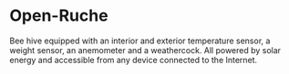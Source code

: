 # Open-Ruche
Bee hive equipped with an interior and exterior temperature sensor, a weight sensor, an anemometer and a weathercock. All powered by solar energy and accessible from any device connected to the Internet.
